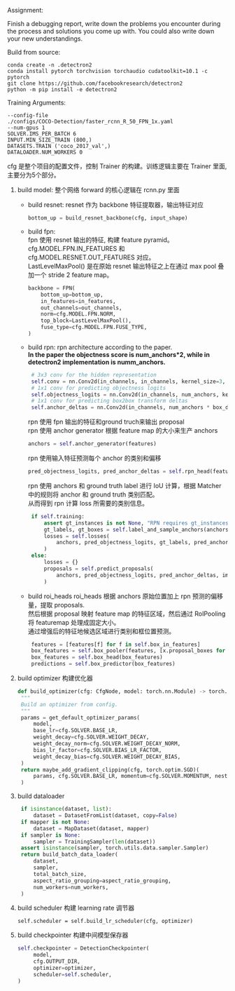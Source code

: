 
Assignment:

Finish a debugging report, write down the problems you encounter during the
process and solutions you come up with. You could also write down your new 
understandings.

Build from source:
```
conda create -n .detectron2
conda install pytorch torchvision torchaudio cudatoolkit=10.1 -c pytorch
git clone https://github.com/facebookresearch/detectron2
python -m pip install -e detectron2
```


Training Arguments:
```
--config-file 
./configs/COCO-Detection/faster_rcnn_R_50_FPN_1x.yaml 
--num-gpus 1 
SOLVER.IMS_PER_BATCH 6 
INPUT.MIN_SIZE_TRAIN (800,) 
DATASETS.TRAIN ('coco_2017_val',) 
DATALOADER.NUM_WORKERS 0
```


cfg 是整个项目的配置文件，控制 Trainer 的构建。训练逻辑主要在 Trainer 里面, 主要分为5个部分。

1. build model: 整个网络 forward 的核心逻辑在 rcnn.py 里面 
    + build resnet: resnet 作为 backbone 特征提取器，输出特征对应 
        ```python
        bottom_up = build_resnet_backbone(cfg, input_shape)
        ```
    + build fpn: \
      fpn 使用 resnet 输出的特征, 构建 feature pyramid。 \
      cfg.MODEL.FPN.IN_FEATURES 和 cfg.MODEL.RESNET.OUT_FEATURES 对应。 \
      LastLevelMaxPool() 是在原始 resnet 输出特征之上在通过 max pool 叠加一个 stride 2 feature map。
        ```python
        backbone = FPN(
            bottom_up=bottom_up,
            in_features=in_features,
            out_channels=out_channels,
            norm=cfg.MODEL.FPN.NORM,
            top_block=LastLevelMaxPool(),
            fuse_type=cfg.MODEL.FPN.FUSE_TYPE,
        )
        ```
     + build rpn: 
       rpn architecture according to the paper. \
       **In the paper the objectness score is num_anchors*2,
       while in detectron2 implementation is numm_anchors.**
       ```python
        # 3x3 conv for the hidden representation
        self.conv = nn.Conv2d(in_channels, in_channels, kernel_size=3, stride=1, padding=1)
        # 1x1 conv for predicting objectness logits
        self.objectness_logits = nn.Conv2d(in_channels, num_anchors, kernel_size=1, stride=1)
        # 1x1 conv for predicting box2box transform deltas
        self.anchor_deltas = nn.Conv2d(in_channels, num_anchors * box_dim, kernel_size=1, stride=1)
       ```
       rpn 使用 fpn 输出的特征和ground truch来输出 proposal \
       rpn 使用 anchor generator 根据 feature map 的大小来生产 anchors
       ```python
       anchors = self.anchor_generator(features)
       ```
       rpn 使用输入特征预测每个 anchor 的类别和偏移
       ```python
       pred_objectness_logits, pred_anchor_deltas = self.rpn_head(features)
       ```
       rpn 使用 anchors 和 ground truth label 进行 IoU 计算，根据 Matcher 中的规则将 anchor 和 ground truth 类别匹配。\
       从而得到 rpn 计算 loss 所需要的类别信息。 
       ```python
        if self.training:
            assert gt_instances is not None, "RPN requires gt_instances in training!"
            gt_labels, gt_boxes = self.label_and_sample_anchors(anchors, gt_instances)
            losses = self.losses(
                anchors, pred_objectness_logits, gt_labels, pred_anchor_deltas, gt_boxes
            )
        else:
            losses = {}
            proposals = self.predict_proposals(
                anchors, pred_objectness_logits, pred_anchor_deltas, images.image_sizes
            )
        ```
     + build roi_heads
       roi_heads 根据 anchors 原始位置加上 rpn 预测的偏移量，提取 proposals.\
       然后根据 proposal 映射 feature map 的特征区域，然后通过 RoIPooling 将 featuremap 处理成固定大小。\
       通过增强后的特征地候选区域进行类别和框位置预测。
       ```python
        features = [features[f] for f in self.box_in_features]
        box_features = self.box_pooler(features, [x.proposal_boxes for x in proposals])
        box_features = self.box_head(box_features)
        predictions = self.box_predictor(box_features)
       ```
       
2. build optimizer
   构建优化器
   ```python
   def build_optimizer(cfg: CfgNode, model: torch.nn.Module) -> torch.optim.Optimizer:
    """
    Build an optimizer from config.
    """
    params = get_default_optimizer_params(
        model,
        base_lr=cfg.SOLVER.BASE_LR,
        weight_decay=cfg.SOLVER.WEIGHT_DECAY,
        weight_decay_norm=cfg.SOLVER.WEIGHT_DECAY_NORM,
        bias_lr_factor=cfg.SOLVER.BIAS_LR_FACTOR,
        weight_decay_bias=cfg.SOLVER.WEIGHT_DECAY_BIAS,
    )
    return maybe_add_gradient_clipping(cfg, torch.optim.SGD)(
        params, cfg.SOLVER.BASE_LR, momentum=cfg.SOLVER.MOMENTUM, nesterov=cfg.SOLVER.NESTEROV
    )
   ```

3. build dataloader
   ```python
    if isinstance(dataset, list):
        dataset = DatasetFromList(dataset, copy=False)
    if mapper is not None:
        dataset = MapDataset(dataset, mapper)
    if sampler is None:
        sampler = TrainingSampler(len(dataset))
    assert isinstance(sampler, torch.utils.data.sampler.Sampler)
    return build_batch_data_loader(
        dataset,
        sampler,
        total_batch_size,
        aspect_ratio_grouping=aspect_ratio_grouping,
        num_workers=num_workers,
    )
   ```
   
4. build scheduler
   构建 learning rate 调节器
   ```pyhton
   self.scheduler = self.build_lr_scheduler(cfg, optimizer)
   ```

5. build checkpointer
   构建中间模型保存器
   ```python
   self.checkpointer = DetectionCheckpointer(
        model, 
        cfg.OUTPUT_DIR,
        optimizer=optimizer,
        scheduler=self.scheduler,
   )
   ```



